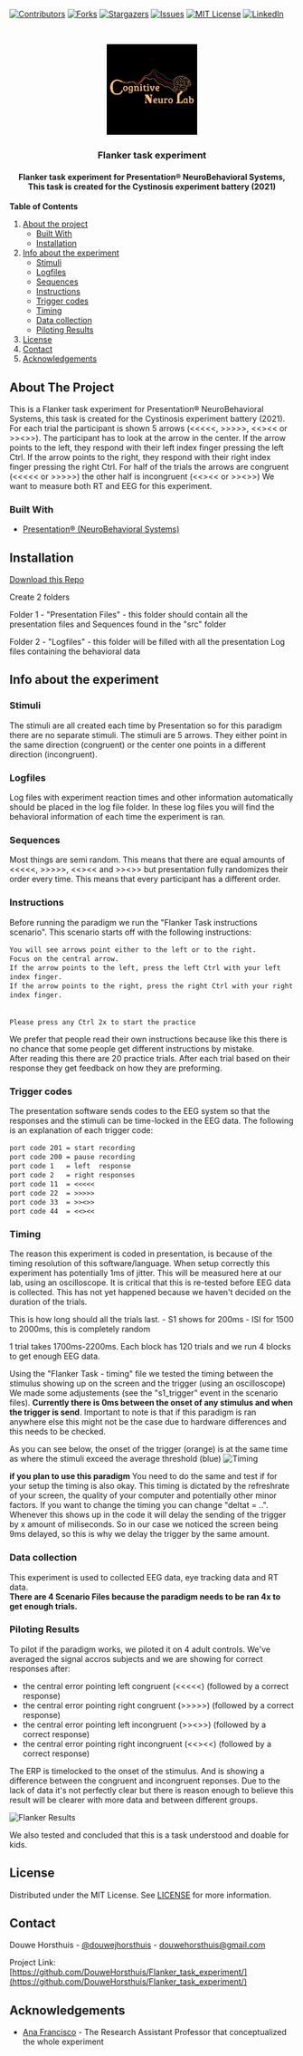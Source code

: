 [![Contributors][contributors-shield]][contributors-url]
[![Forks][forks-shield]][forks-url]
[![Stargazers][stars-shield]][stars-url]
[![Issues][issues-shield]][issues-url]
[![MIT License][license-shield]][license-url]
[![LinkedIn][linkedin-shield]][linkedin-url]


<br />
<p align="center">
  <a href="https://github.com/DouweHorsthuis/Flanker_task_experiment/">
    <img src="images/logo.jpeg" alt="Logo" width="160" height="160">
  </a> 

<h3 align="center">Flanker task experiment</h3>

<h4 align="center"> Flanker task experiment for Presentation® NeuroBehavioral Systems, This task is created for the Cystinosis experiment battery (2021)</h4>


**Table of Contents**
  
1. [About the project](#about-the-project)
    - [Built With](#built-with)
    - [Installation](#installation)
3. [Info about the experiment](#info-about-the-experiment)
    - [Stimuli](#stimuli)
    - [Logfiles](#logfiles)
    - [Sequences](#sequences)
    - [Instructions](#instructions)
    - [Trigger codes](#trigger-codes)
    - [Timing](#timing)
    - [Data collection](#data-collection)
    - [Piloting Results](#piloting-results)
3. [License](#license)
3. [Contact](#contact)
3. [Acknowledgements](#acknowledgements)



<!-- ABOUT THE PROJECT -->
## About The Project

This is a Flanker task experiment for Presentation® NeuroBehavioral Systems, this task is created for the Cystinosis experiment battery (2021). 
For each trial the participant is shown 5 arrows (<<<<<, >>>>>, <<><< or >><>>). The participant has to look at the arrow in the center. If the arrow points to the left, they respond with their left index finger pressing the left Ctrl. If the arrow points to the right, they respond with their right index finger pressing the right Ctrl. For half of the trials the arrows are congruent (<<<<< or >>>>>) the other half is incongruent (<<><< or >><>>) We want to measure both RT and EEG for this experiment. 


### Built With

* [Presentation® (NeuroBehavioral Systems)](https://www.neurobs.com/)

## Installation

[Download this Repo](https://github.com/DouweHorsthuis/Flanker_task_experiment)

Create 2 folders

Folder 1 - "Presentation Files"  - this folder should contain all the presentation files and Sequences found in the "src" folder

Folder 2 - "Logfiles"           - this folder will be filled with all the presentation Log files containing the behavioral data


## Info about the experiment

### Stimuli

The stimuli are all created each time by Presentation so for this paradigm there are no separate stimuli. The stimuli are 5 arrows. They either point in the same direction (congruent) or the center one points in a different direction (incongruent). 

### Logfiles

Log files with experiment reaction times and other information automatically should be placed in the log file folder. In these log files you will find the behavioral information of each time the experiment is ran. 

### Sequences 

Most things are semi random. This means that there are equal amounts of <<<<<, >>>>>, <<><< and >><>> but presentation fully randomizes their order every time. This means that every participant has a different order. 

### Instructions

Before running the paradigm we run the "Flanker Task instructions scenario". This scenario starts off with the following instructions:  
```
You will see arrows point either to the left or to the right.  
Focus on the central arrow.  
If the arrow points to the left, press the left Ctrl with your left index finger.  
If the arrow points to the right, press the right Ctrl with your right index finger.  
  
  
Please press any Ctrl 2x to start the practice
```

We prefer that people read their own instructions because like this there is no chance that some people get different instructions by mistake.  
After reading this there are 20 practice trials. After each trial based on their response they get feedback on how they are preforming.


### Trigger codes

The presentation software sends codes to the EEG system so that the responses and the stimuli can be time-locked in the EEG data. The following is an explanation of each trigger code: 
```
port code 201 = start recording
port code 200 = pause recording 
port code 1   = left  response
port code 2   = right responses
port code 11  = <<<<<
port code 22  = >>>>>
port code 33  = >><>>
port code 44  = <<><<
```

### Timing
The reason this experiment is coded in presentation, is because of the timing resolution of this software/language. When setup correctly this experiment has potentially 1ms of jitter. This will be measured here at our lab, using an oscilloscope. It is critical that this is re-tested before EEG data is collected. This has not yet happened because we haven't decided on the duration of the trials.

This is how long should all the trials last.
    - S1 shows for 200ms
    - ISI for 1500 to 2000ms, this is completely random
  
    
1 trial takes 1700ms-2200ms. Each block has 120 trials and we run 4 blocks to get enough EEG data.

Using the "Flanker Task - timing" file we tested the timing between the stimulus showing up on the screen and the trigger (using an oscilloscope) We made some adjustements (see the "s1_trigger" event in the scenario files). **Currently there is 0ms between the onset of any stimulus and when the trigger is send**. Important to note is that if this paradigm is ran anywhere else this might not be the case due to hardware differences and this needs to be checked. 

As you can see below, the onset of the trigger (orange) is at the same time as where the stimuli exceed the average threshold (blue)
![Timing](https://github.com/DouweHorsthuis/Flanker_task_experiment/blob/main/images/Timing.JPG)

**if you plan to use this paradigm** 
You need to do the same and test if for your setup the timing is also okay. This timing is dictated by the refreshrate of your screen, the quality of your computer and potentially other minor factors. If you want to change the timing you can change  "deltat = ..". Whenever this shows up in the code it will delay the sending of the trigger by x amount of miliseconds. So in our case we noticed the screen being 9ms delayed, so this is why we delay the trigger by the same amount. 

### Data collection
This experiment is used to collected EEG data, eye tracking data and RT data.  
**There are 4 Scenario Files because the paradigm needs to be ran 4x to get enough trials.** 

### Piloting Results
To pilot if the paradigm works, we piloted it on 4 adult controls. We've averaged the signal accros subjects and we are showing for correct responses after:  
- the central error pointing left congruent (<<<<<) (followed by a correct response)  
- the central error pointing right congruent (>>>>>) (followed by a correct response)  
- the central error pointing left incongruent (>><>>) (followed by a correct response)  
- the central error pointing right incongruent (<<><<) (followed by a correct response)  

The ERP is timelocked to the onset of the stimulus. And is showing a difference between the congruent and incongruent reponses. Due to the lack of data it's not perfectly clear but there is reason enough to believe this result will be clearer with more data and between different groups. 

![Flanker Results](https://github.com/DouweHorsthuis/Flanker_task_experiment/blob/main/images/Flanker.png)

We also tested and concluded that this is a task understood and doable for kids. 

<!-- LICENSE -->
## License

Distributed under the MIT License. See [LICENSE](https://github.com/DouweHorsthuis/Flanker_task_experiment/blob/master/LICENSE.txt) for more information.



<!-- CONTACT -->
## Contact

Douwe Horsthuis - [@douwejhorsthuis](https://twitter.com/douwejhorsthuis) - douwehorsthuis@gmail.com

Project Link: [https://github.com/DouweHorsthuis/Flanker_task_experiment/](https://github.com/DouweHorsthuis/Flanker_task_experiment/)



<!-- ACKNOWLEDGEMENTS -->
## Acknowledgements

* [Ana Francisco](https://github.com/anafrancisco) - The Research Assistant Professor that conceptualized the whole experiment

[contributors-shield]: https://img.shields.io/github/contributors/DouweHorsthuis/Flanker_task_experiment.svg?style=for-the-badge
[contributors-url]: https://github.com/DouweHorsthuis/Flanker_task_experiment/graphs/contributors
[forks-shield]: https://img.shields.io/github/forks/DouweHorsthuis/Flanker_task_experiment.svg?style=for-the-badge
[forks-url]: https://github.com/DouweHorsthuis/Flanker_task_experiment/network/members
[stars-shield]: https://img.shields.io/github/stars/DouweHorsthuis/Flanker_task_experiment.svg?style=for-the-badge
[stars-url]: https://github.com/DouweHorsthuis/Flanker_task_experiment/stargazers
[issues-shield]: https://img.shields.io/github/issues/DouweHorsthuis/Flanker_task_experiment.svg?style=for-the-badge
[issues-url]: https://github.com/DouweHorsthuis/Flanker_task_experiment/issues
[license-shield]: https://img.shields.io/github/license/DouweHorsthuis/Flanker_task_experiment.svg?style=for-the-badge
[license-url]: https://github.com/DouweHorsthuis/Flanker_task_experiment/blob/main/LICENSE
[linkedin-shield]: https://img.shields.io/badge/-LinkedIn-black.svg?style=for-the-badge&logo=linkedin&colorB=555
[linkedin-url]: https://www.linkedin.com/in/douwe-horsthuis-725bb9188/

